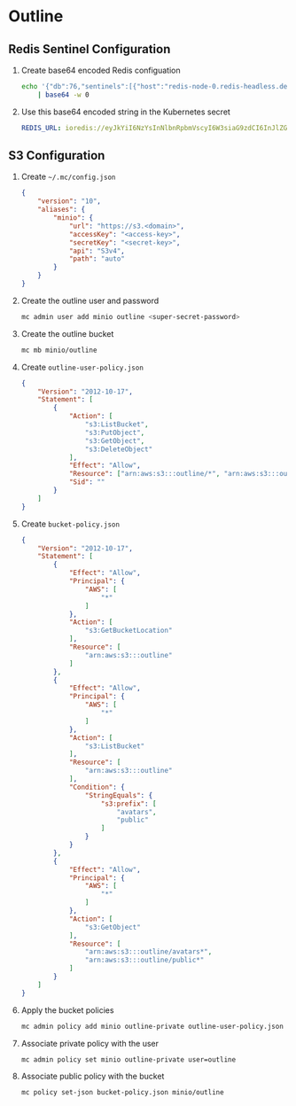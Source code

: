 # Outline

## Redis Sentinel Configuration

1. Create base64 encoded Redis configuation
    ```sh
    echo '{"db":76,"sentinels":[{"host":"redis-node-0.redis-headless.default.svc.cluster.local","port":26379},{"host":"redis-node-1.redis-headless.default.svc.cluster.local","port":26379},{"host":"redis-node-2.redis-headless.default.svc.cluster.local","port":26379}],"name":"redis-master"}' \
        | base64 -w 0
    ```

2. Use this base64 encoded string in the Kubernetes secret
    ```yaml
    REDIS_URL: ioredis://eyJkYiI6NzYsInNlbnRpbmVscyI6W3siaG9zdCI6InJlZGlzLW5vZGUtMC5yZWRpcy1oZWFkbGVzcy5kZWZhdWx0LnN2Yy5jbHVzdGVyLmxvY2FsIiwicG9ydCI6MjYzNzl9LHsiaG9zdCI6InJlZGlzLW5vZGUtMS5yZWRpcy1oZWFkbGVzcy5kZWZhdWx0LnN2Yy5jbHVzdGVyLmxvY2FsIiwicG9ydCI6MjYzNzl9LHsiaG9zdCI6InJlZGlzLW5vZGUtMi5yZWRpcy1oZWFkbGVzcy5kZWZhdWx0LnN2Yy5jbHVzdGVyLmxvY2FsIiwicG9ydCI6MjYzNzl9XSwibmFtZSI6InJlZGlzLW1hc3RlciJ9Cg==
    ```

## S3 Configuration

1. Create `~/.mc/config.json`
    ```json
    {
        "version": "10",
        "aliases": {
            "minio": {
                "url": "https://s3.<domain>",
                "accessKey": "<access-key>",
                "secretKey": "<secret-key>",
                "api": "S3v4",
                "path": "auto"
            }
        }
    }
    ```

2. Create the outline user and password
    ```sh
    mc admin user add minio outline <super-secret-password>
    ```

3. Create the outline bucket
    ```sh
    mc mb minio/outline
    ```

4. Create `outline-user-policy.json`
    ```json
    {
        "Version": "2012-10-17",
        "Statement": [
            {
                "Action": [
                    "s3:ListBucket",
                    "s3:PutObject",
                    "s3:GetObject",
                    "s3:DeleteObject"
                ],
                "Effect": "Allow",
                "Resource": ["arn:aws:s3:::outline/*", "arn:aws:s3:::outline"],
                "Sid": ""
            }
        ]
    }
    ```

5. Create `bucket-policy.json`
    ```json
    {
        "Version": "2012-10-17",
        "Statement": [
            {
                "Effect": "Allow",
                "Principal": {
                    "AWS": [
                        "*"
                    ]
                },
                "Action": [
                    "s3:GetBucketLocation"
                ],
                "Resource": [
                    "arn:aws:s3:::outline"
                ]
            },
            {
                "Effect": "Allow",
                "Principal": {
                    "AWS": [
                        "*"
                    ]
                },
                "Action": [
                    "s3:ListBucket"
                ],
                "Resource": [
                    "arn:aws:s3:::outline"
                ],
                "Condition": {
                    "StringEquals": {
                        "s3:prefix": [
                            "avatars",
                            "public"
                        ]
                    }
                }
            },
            {
                "Effect": "Allow",
                "Principal": {
                    "AWS": [
                        "*"
                    ]
                },
                "Action": [
                    "s3:GetObject"
                ],
                "Resource": [
                    "arn:aws:s3:::outline/avatars*",
                    "arn:aws:s3:::outline/public*"
                ]
            }
        ]
    }
    ```

6. Apply the bucket policies
    ```sh
    mc admin policy add minio outline-private outline-user-policy.json
    ```

7. Associate private policy with the user
    ```sh
    mc admin policy set minio outline-private user=outline
    ```

8. Associate public policy with the bucket
    ```sh
    mc policy set-json bucket-policy.json minio/outline
    ```
